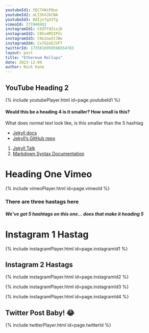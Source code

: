 ```yaml
---
youtubeId1: YEC7VWiPOuo
youtubeId2: oLIShXJkCNA
youtubeId3: 0dIjn7g1VTg
vimeoId: 271940482
instagramId1: C0ZFt9Zsxjb
instagramId2: C0hn4R5IPVc
instagramId3: C0o2owStJWu
instagramId4: Cx7G2eEJVF7
twitterId: 1735016950596554783
layout: post
title: "Ethereum Rollups"
date: 2023-12-09
author: Nick Kane
---
```


## YouTube Heading 2

{% include youtubePlayer.html id=page.youtubeId1 %}

#### Would this be a heading 4 is it smaller? How small is this?

What does normal text look like, is this smaller than the 5 hashtag 

- [Jekyll docs][jekyll-docs] 
- [Jekyll’s GitHub repo][jekyll-gh]

1. [Jekyll Talk][jekyll-talk]
2. [Markdown Syntax Documentation][markdown-doc]

[jekyll-docs]: https://jekyllrb.com/docs/home
[jekyll-gh]:   https://github.com/jekyll/jekyll
[jekyll-talk]: https://talk.jekyllrb.com/
[markdown-doc]: https://www.markdownguide.org/extended-syntax/

# Heading One Vimeo

{% include vimeoPlayer.html id=page.vimeoId %}

### There are three hastags here

##### We've got 5 hashtags on this one... does that make it heading 5

# Instagram 1 Hastag

{% include instagramPlayer.html id=page.instagramId1 %}

## Instagram 2 Hastags

{% include instagramPlayer.html id=page.instagramId2 %}

{% include instagramPlayer.html id=page.instagramId3 %}

{% include instagramPlayer.html id=page.instagramId4 %}

## Twitter Post Baby! :joy:

{% include twitterPlayer.html id=page.twitterId %}